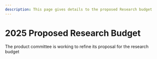 ```yaml
---
description: This page gives details to the proposed Research budget
---
```


# 2025 Proposed Research Budget

The product committee is working to refine its proposal for the research budget
